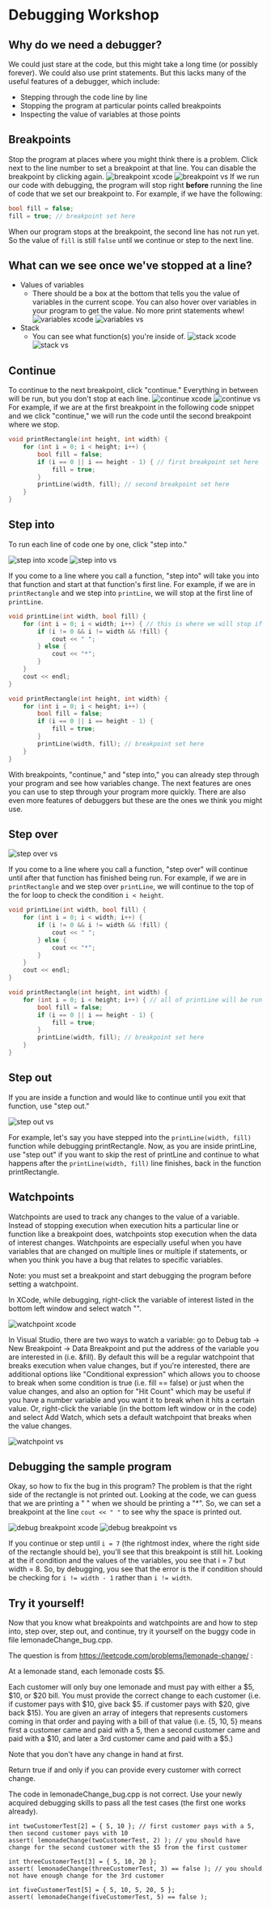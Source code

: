 # Debugging Workshop

## Why do we need a debugger?
We could just stare at the code, but this might take a long time (or possibly forever).
We could also use print statements. But this lacks many of the useful features of a debugger, which include:
* Stepping through the code line by line
* Stopping the program at particular points called breakpoints
* Inspecting the value of variables at those points

## Breakpoints
Stop the program at places where you might think there is a problem. Click next to the line number to set a breakpoint at that line. You can disable the breakpoint by clicking again.
![breakpoint xcode](images/breakpointxcode.png)
![breakpoint vs](images/breakpointvs.png)
If we run our code with debugging, the program will stop right **before** running the line of code that we set our breakpoint to. 
For example, if we have the following:
```cpp
bool fill = false;
fill = true; // breakpoint set here
```
When our program stops at the breakpoint, the second line has not run yet. So the value of `fill` is still `false` until we continue or step to the next line. 

## What can we see once we've stopped at a line?
* Values of variables
  * There should be a box at the bottom that tells you the value of variables in the current scope. You can also hover over variables in your program to get the value. No more print statements whew!
  ![variables xcode](images/variablesxcode.png)
  ![variables vs](images/variablesvs.png)
* Stack
  * You can see what function(s) you're inside of. 
  ![stack xcode](images/stackxcode.png)
  ![stack vs](images/stackvs.png)
  
## Continue
To continue to the next breakpoint, click "continue." Everything in between will be run, but you don't stop at each line. 
![continue xcode](images/continuexcode.png)
![continue vs](images/continuevs.png)
For example, if we are at the first breakpoint in the following code snippet and we click "continue," we will run the code until the second breakpoint where we stop.
```cpp
void printRectangle(int height, int width) {
    for (int i = 0; i < height; i++) {
        bool fill = false;
        if (i == 0 || i == height - 1) { // first breakpoint set here
            fill = true;
        }
        printLine(width, fill); // second breakpoint set here
    }
}
```

##  Step into
To run each line of code one by one, click "step into."

![step into xcode](images/stepintoxcode.png)
![step into vs](images/stepintovs.png)

If you come to a line where you call a function, "step into" will take you into that function and start at that function's first line.
For example, if we are in `printRectangle` and we step into `printLine`, we will stop at the first line of `printLine`.
```cpp
void printLine(int width, bool fill) {
    for (int i = 0; i < width; i++) { // this is where we will stop if we step into printLine
        if (i != 0 && i != width && !fill) {
            cout << " ";
        } else {
            cout << "*";
        }
    }
    cout << endl;
}

void printRectangle(int height, int width) {
    for (int i = 0; i < height; i++) {
        bool fill = false;
        if (i == 0 || i == height - 1) {
            fill = true;
        }
        printLine(width, fill); // breakpoint set here
    }
}
```
With breakpoints, "continue," and "step into," you can already step through your program and see how variables change. The next features are ones you can use to step through your program more quickly. There are also even more features of debuggers but these are the ones we think you might use. 

## Step over

![step over vs](images/stepovervs.png)

If you come to a line where you call a function, "step over" will continue until after that function has finished being run. 
For example, if we are in `printRectangle` and we step over `printLine`, we will continue to the top of the for loop to check the condition `i < height`.
```cpp
void printLine(int width, bool fill) {
    for (int i = 0; i < width; i++) {
        if (i != 0 && i != width && !fill) {
            cout << " ";
        } else {
            cout << "*";
        }
    }
    cout << endl;
}

void printRectangle(int height, int width) {
    for (int i = 0; i < height; i++) { // all of printLine will be run and we will stop here
        bool fill = false;
        if (i == 0 || i == height - 1) {
            fill = true;
        }
        printLine(width, fill); // breakpoint set here
    }
}
```

## Step out
If you are inside a function and would like to continue until you exit that function, use "step out."

![step out vs](images/stepoutvs.png)

For example, let's say you have stepped into the `printLine(width, fill)` function while debugging printRectangle. Now, as you are inside printLine, use "step out" if you want to skip the rest of printLine and continue to what happens after the `printLine(width, fill)` line finishes, back in the function printRectangle.

## Watchpoints
Watchpoints are used to track any changes to the value of a variable. Instead of stopping execution when execution hits a particular line or function like a breakpoint does, watchpoints stop execution when the data of interest changes. Watchpoints are especially useful when you have variables that are changed on multiple lines or multiple if statements, or when you think you have a bug that relates to specific variables.

Note: you must set a breakpoint and start debugging the program before setting a watchpoint.

In XCode, while debugging, right-click the variable of interest listed in the bottom left window and select watch "<variable-name>".

![watchpoint xcode](images/watchpointxcode.png)

In Visual Studio, there are two ways to watch a variable: go to Debug tab -> New Breakpoint -> Data Breakpoint and put the address of the variable you are interested in (i.e. &fill). By default this will be a regular watchpoint that breaks execution when value changes, but if you're interested, there are additional options like "Conditional expression" which allows you to choose to break when some condition is true (i.e. fill == false) or just when the value changes, and also an option for "Hit Count" which may be useful if you have a number variable and you want it to break when it hits a certain value.
Or, right-click the variable (in the bottom left window or in the code) and select Add Watch, which sets a default watchpoint that breaks when the value changes.

![watchpoint vs](images/watchpointvs.png)

## Debugging the sample program

Okay, so how to fix the bug in this program? The problem is that the right side of the rectangle is not printed out. Looking at the code, we can guess that we are printing a " " when we should be printing a "\*". So, we can set a breakpoint at the line `cout << " "` to see why the space is printed out.

![debug breakpoint xcode](images/debugvs.png)
![debug breakpoint vs](images/debugxcode.png)

If you continue or step until `i = 7` (the rightmost index, where the right side of the rectangle should be), you'll see that this breakpoint is still hit. Looking at the if condition and the values of the variables, you see that i = 7 but width = 8. So, by debugging, you see that the error is the if condition should be checking for `i != width - 1` rather than `i != width`.

## Try it yourself!

Now that you know what breakpoints and watchpoints are and how to step into, step over, step out, and continue, try it yourself on the buggy code in file lemonadeChange_bug.cpp.

The question is from https://leetcode.com/problems/lemonade-change/ :
 
At a lemonade stand, each lemonade costs $5. 
 
Each customer will only buy one lemonade and must pay with either a $5, $10, or $20 bill.  You must provide the correct change to each customer (i.e. if customer pays with $10, give back $5. if customer pays with $20, give back $15). You are given an array of integers that represents customers coming in that order and paying with a bill of that value (i.e. {5, 10, 5} means first a customer came and paid with a 5, then a second customer came and paid with a $10, and later a 3rd customer came and paid with a $5.)

Note that you don't have any change in hand at first.
 
Return true if and only if you can provide every customer with correct change.
 
The code in lemonadeChange_bug.cpp is not correct. Use your newly acquired debugging skills to pass all the test cases (the first one works already).
```
int twoCustomerTest[2] = { 5, 10 }; // first customer pays with a 5, then second customer pays with 10
assert( lemonadeChange(twoCustomerTest, 2) ); // you should have change for the second customer with the $5 from the first customer
    
int threeCustomerTest[3] = { 5, 10, 20 };
assert( lemonadeChange(threeCustomerTest, 3) == false ); // you should not have enough change for the 3rd customer
    
int fiveCustomerTest[5] = { 5, 10, 5, 20, 5 };
assert( lemonadeChange(fiveCustomerTest, 5) == false );
```
